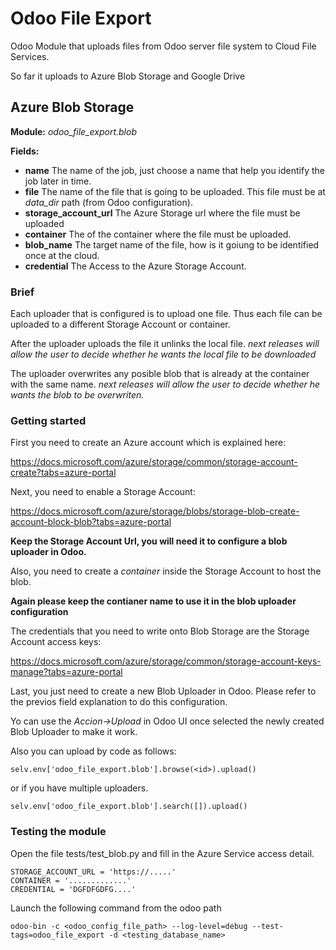 # Odoo File Export

Odoo Module that uploads files from Odoo server file system to Cloud File Services.

So far it uploads to Azure Blob Storage and Google Drive

## Azure Blob Storage

**Module:** *odoo_file_export.blob*

**Fields:**

- **name** The name of the job, just choose a name that help you identify the job later in time.
- **file** The name of the file that is going to be uploaded. This file must be at *data_dir* path (from Odoo configuration).
- **storage_account_url** The Azure Storage url where the file must be uploaded
- **container** The of the container where the file must be uploaded.
- **blob_name** The target name of the file, how is it goiung to be identified once at the cloud.
- **credential** The Access to the Azure Storage Account.

### Brief

Each uploader that is configured is to upload one file. Thus each file can be uploaded to a different Storage Account or container.

After the uploader uploads the file it unlinks the local file. *next releases will allow the user to decide whether he wants the local file to be downloaded*

The uploader overwrites any posible blob that is already at the container with the same name. *next releases will allow the user to decide whether he wants the blob to be overwriten.*

### Getting started

First you need to create an Azure account which is explained here:

https://docs.microsoft.com/azure/storage/common/storage-account-create?tabs=azure-portal

Next, you need to enable a Storage Account:

https://docs.microsoft.com/azure/storage/blobs/storage-blob-create-account-block-blob?tabs=azure-portal

**Keep the Storage Account Url, you will need it to configure a blob uploader in Odoo.**

Also, you need to create a *container* inside the Storage Account to host the blob. 

**Again please keep the contianer name to use it in the blob uploader configuration**

The credentials that you need to write onto Blob Storage are the Storage Account access keys:

https://docs.microsoft.com/azure/storage/common/storage-account-keys-manage?tabs=azure-portal

Last, you just need to create a new Blob Uploader in Odoo. Please refer to the previos field explanation to do this configuration.

Yo can use the *Accion->Upload* in Odoo UI once selected the newly created Blob Uploader to make it work.

Also you can upload by code as follows:

```
selv.env['odoo_file_export.blob'].browse(<id>).upload()
```
or if you have multiple uploaders.
```
selv.env['odoo_file_export.blob'].search([]).upload()
```
  
### Testing the module

Open the file tests/test_blob.py and fill in the Azure Service access detail.

```
STORAGE_ACCOUNT_URL = 'https://.....'
CONTAINER = '.............'
CREDENTIAL = 'DGFDFGDFG....'
```

Launch the following command from the odoo path


```
odoo-bin -c <odoo_config_file_path> --log-level=debug --test-tags=odoo_file_export -d <testing_database_name>
```




